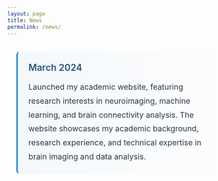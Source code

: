 ```yaml
---
layout: page
title: News
permalink: /news/
---
```


<style>
.news-container {
    max-width: 800px;
    margin: 0 auto;
    padding: 20px;
}

.news-item {
    margin-bottom: 2.5rem;
    padding: 1.5rem;
    background: linear-gradient(to right, rgba(66, 153, 225, 0.05), transparent);
    border-radius: 8px;
    border-left: 4px solid #4299e1;
}

.news-date {
    font-size: 1.3rem;
    color: #2c5282;
    font-weight: 600;
    margin-bottom: 1rem;
}

.news-content {
    font-size: 1.1rem;
    line-height: 1.8;
    color: #2d3748;
}

.news-link {
    color: #3182ce;
    text-decoration: none;
    border-bottom: 1px solid transparent;
    transition: all 0.3s ease;
}

.news-link:hover {
    border-bottom-color: currentColor;
}

@media (max-width: 768px) {
    .news-container {
        padding: 15px;
    }
    
    .news-item {
        padding: 1rem;
    }
    
    .news-date {
        font-size: 1.1rem;
    }
    
    .news-content {
        font-size: 1rem;
    }
}
</style>

<div class="news-container">
    <div class="news-item">
        <div class="news-date">March 2024</div>
        <div class="news-content">
            Launched my academic website, featuring research interests in neuroimaging, machine learning, and brain connectivity analysis. The website showcases my academic background, research experience, and technical expertise in brain imaging and data analysis.
        </div>
    </div>
</div> 